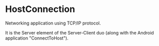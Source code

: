 # HostConnection
Networking application using TCP/IP protocol.

It is the Server element of the Server-Client duo (along with the Android application "ConnectToHost").

